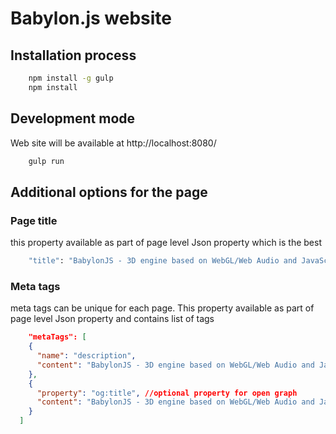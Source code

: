 # Babylon.js website

## Installation process

``` sh
    npm install -g gulp
    npm install
```

## Development mode

Web site will be available at http://localhost:8080/

``` sh
    gulp run
```

## Additional options for the page

### Page title

this property available as part of page level Json property which is the best 

``` sh
    "title": "BabylonJS - 3D engine based on WebGL/Web Audio and JavaScript"
```

### Meta tags

meta tags can be unique for each page. This property available as part of page level Json property and contains list of tags

``` json
    "metaTags": [
    {
      "name": "description",
      "content": "BabylonJS - 3D engine based on WebGL/Web Audio and JavaScript"
    },
    {
      "property": "og:title", //optional property for open graph
      "content": "BabylonJS - 3D engine based on WebGL/Web Audio and JavaScript"
    }
  ]
```

